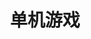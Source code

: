 ﻿---
title: "单机游戏"
description: "谢谢你玩我的游戏"
slug: "单机游戏"
image: "jeshoots-com-eCktzGjC-iU-unsplash.jpg"
---
